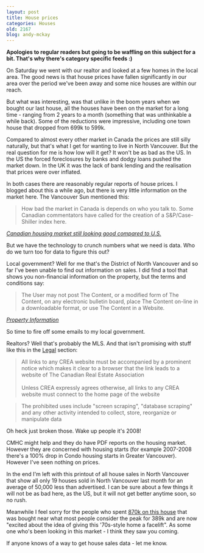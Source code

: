 ```yaml
---
layout: post
title: House prices
categories: Houses
old: 2167
blog: andy-mckay
---
```

<p><b>Apologies to regular readers but going to be waffling on this subject for a bit. That's why there's category specific feeds :)</b></p>
<p>On Saturday we went with our realtor and looked at a few homes in the local area. The good news is that house prices have fallen significantly in our area over the period we've been away and some nice houses are within our reach.</p>
<p>But what was interesting, was that unlike in the boom years when we bought our last house, all the houses have been on the market for a long time - ranging from 2 years to a month (something that was unthinkable a while back). Some of the reductions were impressive, including one town house that dropped from 699k to 599k.</p>
<p>Compared to almost every other market in Canada the prices are still silly naturally, but that's what I get for wanting to live in North Vancouver. But the real question for me is how low will it get? It won't be as bad as the US. In the US the forced foreclosures by banks and dodgy loans pushed the market down. In the UK it was the lack of bank lending and the realisation that prices were over inflated.</p>
<p>In both cases there are reasonably regular reports of house prices. I blogged about this a while ago, but there is very little information on the market here. The Vancouver Sun mentioned this:</p>
<blockquote>How bad the market in Canada is depends on who you talk to. Some Canadian commentators have called for the creation of a S&P/Case-Shiller index here.</blockquote>
<cite><a href="http://www.househunting.ca/buying-homes/story.html?id=91bb01d3-3f5d-4143-8d77-114720b31328">Canadian housing market still looking good compared to U.S.</a></cite> 
<p>But we have the technology to crunch numbers what we need is data. Who do we turn too for data to figure this out?</p>
<p>Local government? Well for me that's the District of North Vancouver and so far I've been unable to find out information on sales. I did find a tool that shows you non-financial information on the property, but the terms and conditions say:</p>
<blockquote>The User may not post The Content, or a modified form of The Content, on any electronic bulletin board, place The Content on-line in a downloadable format, or use The Content in a Website.</blockquote>
<cite><a href="http://www.geoweb.dnv.org/website/parcelexplorer/disclaimer.html">Property Information</a></cite>
<p>So time to fire off some emails to my local government.</p>
<p>Realtors? Well that's probably the MLS. And that isn't promising with stuff like this in the <a href="http://www.REALTOR.ca/StaticPage.aspx?f=Legal">Legal</a> section:</p>
<blockquote>All links to any CREA website must be accompanied by a prominent notice which makes it clear to a browser that the link leads to a website of The Canadian Real Estate Association<br /><br />Unless CREA expressly agrees otherwise, all links to any CREA website must connect to the home page of the website</blockquote>
<blockquote>The prohibited uses include "screen scraping", "database scraping" and any other activity intended to collect, store, reorganize or manipulate data</blockquote>
<p>Oh heck just broken those. Wake up people it's 2008!</p>
<p>CMHC might help and they do have PDF reports on the housing market. However they are concerned with housing starts (for example 2007-2008 there's a 100% drop in Condo housing starts in Greater Vancouver). However I've seen nothing on prices.</p>
<p>In the end I'm left with this printout of all house sales in North Vancouver that show all only 19 houses sold in North Vancouver last month for an average of 50,000 less than advertised. I can be sure about a few things it will not be as bad here, as the US, but it will not get better anytime soon, so no rush.
</p>
<p>Meanwhile I feel sorry for the people who spent <a href="http://www.theglobeandmail.com/servlet/story/RTGAM.20081205.revanMadeira1205/REStory/RealEstate/home">870k on this house</a> that was bought near what most people consider the peak for 389k and are now "excited about the idea of giving this '70s-style home a facelift". As some one who's been looking in this market - I think they saw you coming.</p>
<p>If anyone knows of a way to get house sales data - let me know.</p>